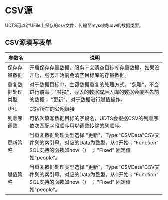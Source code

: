 

# CSV源 

UDTS可以讲UFile上保存的csv文件，传输至mysql或udw的数据类型。

## CSV源填写表单

| 参数名           | 说明                                                         |
| ---------------- | ------------------------------------------------------------ |
| 保存存量数据     | 开启保存存量数据，服务不会清空目标库存量数据。如果没开启，服务开始前会清空目标库的存量数据。 |
| 重复数据处理类型 | 对于数据目标中，主键数据重复的处理方式。"忽略"，不会进行覆盖；"替换"，导入的数据或后入库的数据会覆盖先前的数据； "更新"，对于数据进行赋值操作。 |
| URL              | CSV所在的公网链接                                            |
| 列顺序调整       | 可依次填写数据目标的字段名，UDTS会根据CSV的列顺序依次匹配字段顺序用以调整传输的列顺序。 |
| 更新策略         | 当重复数据处理类型选择 "更新"，Type:"CSVData"CSV文件列的索引号，对应的Data为整型，从0开始；"Function" SQL支持的函数如now（） ； "Fixed" 固定值如"people"。 |
| 赋值策略         | 当重复数据处理类型选择 "更新"，Type:"CSVData"CSV文件列的索引号，对应的Data为整型，从0开始；"Function" SQL支持的函数如now（） ； "Fixed" 固定值如"people"。 |


